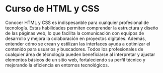 <h1>Curso de
HTML y CSS</h1>
<p>Conocer HTML y CSS es indispesanble para cualquier profesional de tecnología. Estas habilidades permiten comprender la estructura y diseño de las páginas web, lo que facilita la comunicación con equipos de desarrollo y mejora la colaboración en proyectos digitales. Además, entender cómo se crean y estilizan las interfaces ayuda a optimizar el contenido para usuarios y buscadores. Todos los profesionales de cualquier área de técnología pueden beneficiarse al interpretar y ajustar elementos básicos de un sitio web, fortaleciendo su perfil técnico y mejorando la eficiencia en entornos tecnológicos.</p>
